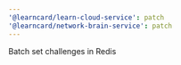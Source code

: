 ```yaml
---
'@learncard/learn-cloud-service': patch
'@learncard/network-brain-service': patch
---
```


Batch set challenges in Redis
